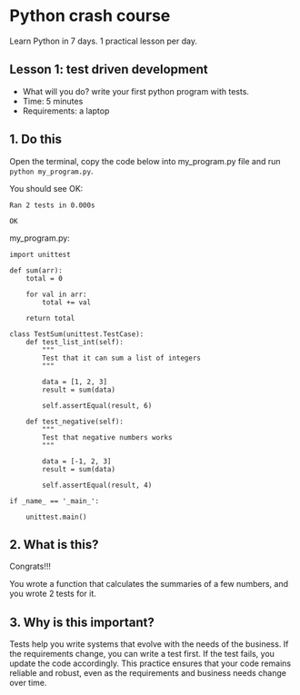 # Python crash course

Learn Python in 7 days. 1 practical lesson per day.

## Lesson 1: test driven development
* What will you do? write your first python program with tests.
* Time: 5 minutes
* Requirements: a laptop

## 1. Do this
Open the terminal, copy the code below into my_program.py file and run `python my_program.py`.

You should see OK:

```
Ran 2 tests in 0.000s

OK
```

my_program.py:

```
import unittest

def sum(arr):
    total = 0

    for val in arr:
        total += val

    return total

class TestSum(unittest.TestCase):
    def test_list_int(self):
        """
        Test that it can sum a list of integers
        """

        data = [1, 2, 3]
        result = sum(data)

        self.assertEqual(result, 6)

    def test_negative(self):
        """
        Test that negative numbers works
        """

        data = [-1, 2, 3]
        result = sum(data)

        self.assertEqual(result, 4)

if _name_ == '_main_':

    unittest.main()
```

## 2. What is this?
Congrats!!!

You wrote a function that calculates the summaries of a few numbers, and you wrote 2 tests for it.

## 3. Why is this important?
Tests help you write systems that evolve with the needs of the business. If the requirements change, you can write a test first. If the test fails, you update the code accordingly. This practice ensures that your code remains reliable and robust, even as the requirements and business needs change over time.

